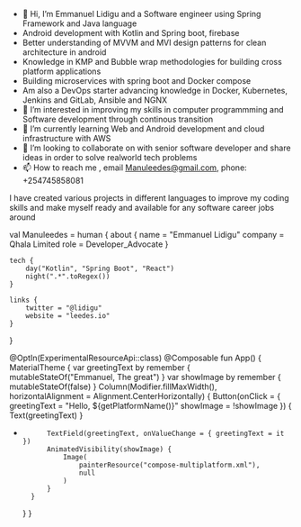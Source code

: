 - 👋 Hi, I’m Emmanuel Lidigu and a Software engineer using Spring Framework and Java language
- Android development with Kotlin and Spring boot, firebase
- Better understanding of MVVM and MVI design patterns for clean architecture in android
- Knowledge in KMP and Bubble wrap methodologies for building cross platform applications
- Building microservices with spring boot and Docker compose
- Am also a DevOps starter advancing  knowledge in Docker, Kubernetes, Jenkins and GitLab, Ansible and NGNX
- 👀 I’m interested in improving my skills in computer programmming and Software development through continous transition
- 🌱 I’m currently learning Web and Android development and cloud infrastructure with AWS
- 💞️ I’m looking to collaborate on with senior software developer and share ideas in order to solve realworld tech problems
- 📫 How to reach me , email Manuleedes@gmail.com, phone: +254745858081

I have created various projects in different languages to improve my coding skills and make myself ready and available for any software career jobs around

val Manuleedes = human {
    about {
        name = "Emmanuel Lidigu"
        company = Qhala Limited
        role = Developer_Advocate
    }

    tech {
        day("Kotlin", "Spring Boot", "React")
        night(".*".toRegex())
    }

    links {
        twitter = "@lidigu"
        website = "leedes.io"
    }
}

 @OptIn(ExperimentalResourceApi::class)
   @Composable
   fun App() {
       MaterialTheme {
           var greetingText by remember { mutableStateOf("Emmanuel, The great") }
           var showImage by remember { mutableStateOf(false) }
           Column(Modifier.fillMaxWidth(), horizontalAlignment = Alignment.CenterHorizontally) {
               Button(onClick = {
                   greetingText = "Hello, ${getPlatformName()}"
                   showImage = !showImage
               }) {
                   Text(greetingText)
               }
   +           TextField(greetingText, onValueChange = { greetingText = it })
               AnimatedVisibility(showImage) {
                   Image(
                       painterResource("compose-multiplatform.xml"),
                       null
                   )
               }
           }
       }
   }






